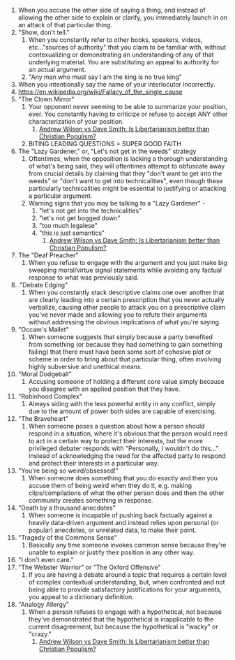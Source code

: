 1. When you accuse the other side of saying a thing, and instead of allowing the other side to explain or clarify, you immediately launch in on an attack of that particular thing.
2. "Show, don't tell."
	1. When you constantly refer to other books, speakers, videos, etc..."sources of authority" that you claim to be familiar with, without contexualizing or demonstrating an understanding of any of that underlying material. You are substituting an appeal to authority for an actual argument.
	2. "Any man who must say I am the king is no true king"
3. When you intentionally say the name of your interlocutor incorrectly.
4. https://en.wikipedia.org/wiki/Fallacy_of_the_single_cause
5. "The Clown Mirror"
	1. Your opponent never seeming to be able to summarize your position, ever. You constantly having to criticize or refuse to accept ANY other characterization of your position.
		1. [Andrew Wilson vs Dave Smith: Is Libertarianism better than Christian Populism?](https://www.youtube.com/live/YqIaiQ-aK_s?si=E6H6_IpXhsmHF1Vy&t=2307)
	2. BITING LEADING QUESTIONS = SUPER GOOD FAITH
7. The "Lazy Gardener," or, "Let's not get in the weeds" strategy
	1. Oftentimes, when the opposition is lacking a thorough understanding of what's being said, they will oftentimes attempt to obfuscate away from crucial details by claiming that they "don't want to get into the weeds" or "don't want to get into technicalities", even though these particularly technicalities might be essential to justifying or attacking a particular argument.
	2. Warning signs that you may be talking to a "Lazy Gardener" -
		1. "let's not get into the technicalities"
		2. "let's not get bogged down"
		3. "too much legalese"
		4. "this is just semantics"
			1. [Andrew Wilson vs Dave Smith: Is Libertarianism better than Christian Populism?](https://www.youtube.com/live/YqIaiQ-aK_s?si=2p_G_xD8JpYjwATv&t=870)
8. The "Deaf Preacher"
	1. When you refuse to engage with the argument and you just make big sweeping moral/virtue signal statements while avoiding any factual response to what was previously said.
9. ."Debate Edging"
	1. When you constantly stack descriptive claims one over another that are clearly leading into a certain prescription that you never actually verbalize, causing other people to attack you on a prescriptive claim you've never made and allowing you to refute their arguments without addressing the obvious implications of what you're saying.
10. "Occam's Mallet"
	1. When someone suggests that simply because a party benefited from something (or because they had something to gain something failing) that there must have been some sort of cohesive plot or scheme in order to bring about that particular thing, often involving highly subversive and unethical means.
11. "Moral Dodgeball"
	1. Accusing someone of holding a different core value simply because you disagree with an applied position that they have.
12. "Robinhood Complex"
	1. Always siding with the less powerful entity in any conflict, simply due to the amount of power both sides are capable of exercising.
13. "The Braveheart"
	1. When someone poses a question about how a person should respond in a situation, where it's obvious that the person would need to act in a certain way to protect their interests, but the more privileged debater responds with "Personally, I wouldn't do this..." instead of acknowledging the need for the affected party to respond and protect their interests in a particular way.
14. "You're being so weird/obsessed!"
	1. When someone does something that you do exactly and then you accuse them of being weird when they do it, e.g. making clips/compilations of what the other person does and then the other community creates something in response.
15. "Death by a thousand anecdotes"
	1. When someone is incapable of pushing back factually against a heavily data-driven argument and instead relies upon personal (or popular) anecdotes, or unrelated data, to make their point.
16. "Tragedy of the Commons Sense"
	1. Basically any time someone invokes common sense because they're unable to explain or justify their position in any other way.
17. "I don't even care."
18. "The Webster Warrior" or "The Oxford Offensive"
	1. If you are having a debate around a topic that requires a certain level of complex contextual understanding, but, when confronted and not being able to provide satisfactory justifications for your arguments, you appeal to a dictionary definition.
19. "Analogy Allergy"
	1. When a person refuses to engage with a hypothetical, not because they've demonstrated that the hypothetical is inapplicable to the current disagreement, but because the hypothetical is "wacky" or "crazy."
		1. [Andrew Wilson vs Dave Smith: Is Libertarianism better than Christian Populism?](https://www.youtube.com/live/YqIaiQ-aK_s?si=zB9D41Wnkuil8TQK&t=1664)